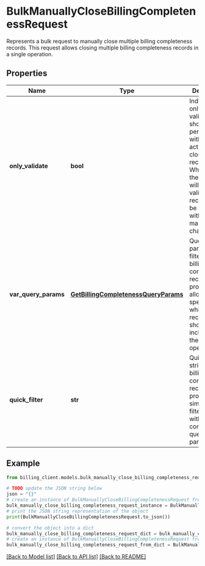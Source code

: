 # BulkManuallyCloseBillingCompletenessRequest

Represents a bulk request to manually close multiple billing completeness records.  This request allows closing multiple billing completeness records in a single operation.

## Properties

Name | Type | Description | Notes
------------ | ------------- | ------------- | -------------
**only_validate** | **bool** | Indicates if only validation should be performed without actually closing the records.  When true, the system will only validate if the records can be closed without making any changes. | [optional] 
**var_query_params** | [**GetBillingCompletenessQueryParams**](GetBillingCompletenessQueryParams.md) | Query parameters to filter the billing completeness records to process.  This allows specifying which records should be included in the bulk operation. | [optional] 
**quick_filter** | **str** | Quick filter string to filter billing completeness records.  This provides a simple way to filter records without using complex query parameters. | [optional] 

## Example

```python
from billing_client.models.bulk_manually_close_billing_completeness_request import BulkManuallyCloseBillingCompletenessRequest

# TODO update the JSON string below
json = "{}"
# create an instance of BulkManuallyCloseBillingCompletenessRequest from a JSON string
bulk_manually_close_billing_completeness_request_instance = BulkManuallyCloseBillingCompletenessRequest.from_json(json)
# print the JSON string representation of the object
print(BulkManuallyCloseBillingCompletenessRequest.to_json())

# convert the object into a dict
bulk_manually_close_billing_completeness_request_dict = bulk_manually_close_billing_completeness_request_instance.to_dict()
# create an instance of BulkManuallyCloseBillingCompletenessRequest from a dict
bulk_manually_close_billing_completeness_request_from_dict = BulkManuallyCloseBillingCompletenessRequest.from_dict(bulk_manually_close_billing_completeness_request_dict)
```
[[Back to Model list]](../README.md#documentation-for-models) [[Back to API list]](../README.md#documentation-for-api-endpoints) [[Back to README]](../README.md)


